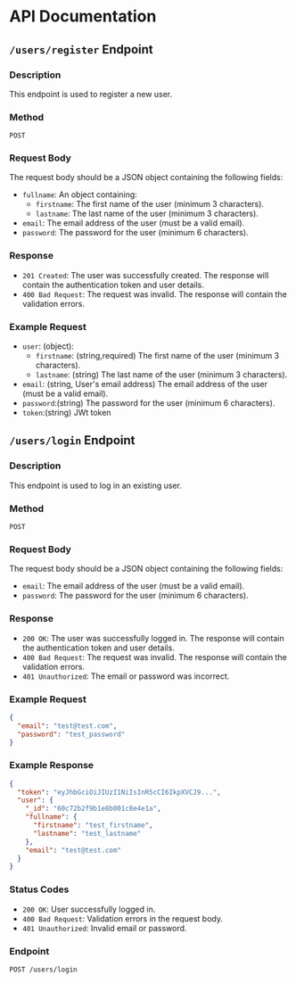 # API Documentation

## `/users/register` Endpoint

### Description
This endpoint is used to register a new user.

### Method
`POST`

### Request Body
The request body should be a JSON object containing the following fields:
- `fullname`: An object containing:
  - `firstname`: The first name of the user (minimum 3 characters).
  - `lastname`: The last name of the user (minimum 3 characters).
- `email`: The email address of the user (must be a valid email).
- `password`: The password for the user (minimum 6 characters).

### Response
- `201 Created`: The user was successfully created. The response will contain the authentication token and user details.
- `400 Bad Request`: The request was invalid. The response will contain the validation errors.

### Example Request
- `user`: (object):
  - `firstname`: (string,required) The first name of the user (minimum 3 characters).
  - `lastname`: (string) The last name of the user (minimum 3 characters).
- `email`: (string, User's email address) The email address of the user (must be a valid email).
- `password`:(string) The password for the user (minimum 6 characters).
- `token`:(string) JWt token

## `/users/login` Endpoint

### Description
This endpoint is used to log in an existing user.

### Method
`POST`

### Request Body
The request body should be a JSON object containing the following fields:
- `email`: The email address of the user (must be a valid email).
- `password`: The password for the user (minimum 6 characters).

### Response
- `200 OK`: The user was successfully logged in. The response will contain the authentication token and user details.
- `400 Bad Request`: The request was invalid. The response will contain the validation errors.
- `401 Unauthorized`: The email or password was incorrect.

### Example Request
```json
{
  "email": "test@test.com",
  "password": "test_password"
}
```

### Example Response
```json
{
  "token": "eyJhbGciOiJIUzI1NiIsInR5cCI6IkpXVCJ9...",
  "user": {
    "_id": "60c72b2f9b1e8b001c8e4e1a",
    "fullname": {
      "firstname": "test_firstname",
      "lastname": "test_lastname"
    },
    "email": "test@test.com"
  }
}
```

### Status Codes
- `200 OK`: User successfully logged in.
- `400 Bad Request`: Validation errors in the request body.
- `401 Unauthorized`: Invalid email or password.

### Endpoint
`POST /users/login`
